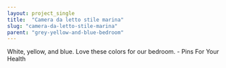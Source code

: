```yaml
---
layout: project_single
title:  "Camera da letto stile marina"
slug: "camera-da-letto-stile-marina"
parent: "grey-yellow-and-blue-bedroom"
---
```

White, yellow, and blue. Love these colors for our bedroom. - Pins For Your Health